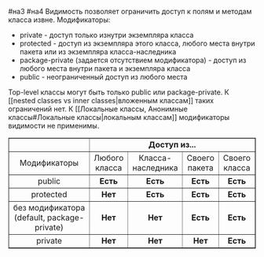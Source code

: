 #на3 #на4
Видимость позволяет ограничить доступ к полям и методам класса извне. Модификаторы:
   * private - доступ только изнутри экземпляра класса
   * protected - доступ из экземпляра этого класса, любого места внутри пакета или из экземпляра класса-наследника
   * package-private (задается отсутствием модификатора) - доступ из любого места внутри пакета и экземпляра класса
   * public - неограниченный доступ из любого места

Top-level классы могут быть только public или package-private. К [[nested classes vs inner classes|вложенным классам]] таких ограничений нет.
К [[Локальные классы, Анонимные классы#Локальные классы|локальным классам]] модификаторы видимости не применимы.


<table border=1px, style="text-align: center; vertical-align: middle;">
  <tr>
    <td>&nbsp;</td>
    <td colspan = 4><strong>Доступ из...</strong></td>
  </tr>
  <tr>
    <td>Модификаторы</td>
    <td>Любого класса</td>
    <td>Класса-наследника</td>
    <td>Своего пакета</td>
    <td>Своего класса</td>
  </tr>
   <tr>
    <td>public</td>
    <td><strong>Есть</strong></td>
    <td><strong>Есть</strong></td>
    <td><strong>Есть</strong></td>
    <td><strong>Есть</strong></td>
  </tr>
   <tr>
    <td>protected</td>
    <td><strong>Нет</strong></td>
    <td><strong>Есть</strong></td>
    <td><strong>Есть</strong></td>
    <td><strong>Есть</strong></td>
  </tr>
   <tr>
    <td>без модификатора (default, package-private)</td>
    <td><strong>Нет</strong></td>
    <td><strong>Нет</strong></td>
    <td><strong>Есть</strong></td>
    <td><strong>Есть</strong></td>
  </tr>
   <tr>
    <td>private</td>
    <td><strong>Нет</strong></td>
    <td><strong>Нет</strong></td>
    <td><strong>Нет</strong></td>
    <td><strong>Есть</strong></td>
  </tr>
</table>

